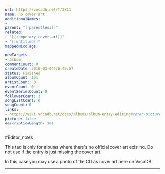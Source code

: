 ```yaml
---
url: https://vocadb.net/T/2811
name: no cover art
additionalNames: 
- 
parent: "[[parentless]]"
related:
- "[[temporary-cover-art]]"
- "[[untitled]]"
mappedNicoTags:

newTargets:
- album
commentCount: 0
createDate: 2016-03-04T20:49:57
status: Finished
albumCount: 101
artistCount: 0
eventCount: 0
eventSeriesCount: 0
followerCount: 3
songListCount: 0
songCount: 0
links: 
- https://wiki.vocadb.net/docs/albums/album-entry-editing#cover-picture
picture: false
descriptionLength: 201
---
```


#Editor_notes

This tag is only for albums where there's no official cover art existing. Do not use if the entry is just missing the cover art.

In this case you may use a photo of the CD as cover art here on VocaDB.

---

